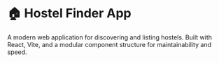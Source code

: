 # 🏠 Hostel Finder App

A modern web application for discovering and listing hostels. Built with React, Vite, and a modular component structure for maintainability and speed.
